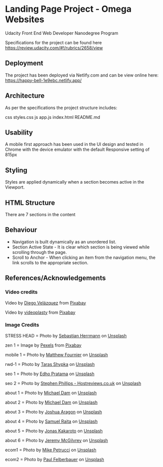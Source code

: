 # Landing Page Project - Omega Websites
 Udacity Front End Web Developer Nanodegree Program 
 
 Specifications for the project can be found here https://review.udacity.com/#!/rubrics/2658/view
 
 ## Deployment
 
 The project has been deployed via Netlify.com and can be view online here: https://happy-bell-1e9ebc.netlify.app/

## Architecture

As per the specifications the project structure includes:

css
    styles.css
js
    app.js
index.html
README.md

## Usability

A mobile first approach has been used in the UI design and tested in Chrome with the device emulator with the default Responsive setting of 815px

## Styling

Styles are applied dynamically when a section becomes active in the Viewport.

## HTML Structure

There are 7 sections in the content

## Behaviour

- Navigation is built dynamically as an unordered list.
- Section Active State - It is clear which section is being viewed while scrolling through the page.
- Scroll to Anchor - When clicking an item from the navigation menu, the link scrolls to the appropriate section.


## References/Acknowledgements

### Video credits 

Video by <a href="https://pixabay.com/users/templune-1493489/?utm_source=link-attribution&amp;utm_medium=referral&amp;utm_campaign=image&amp;utm_content=11473">Diego Velázquez</a> from <a href="https://pixabay.com/?utm_source=link-attribution&amp;utm_medium=referral&amp;utm_campaign=image&amp;utm_content=11473">Pixabay</a>

Video by <a href="https://pixabay.com/users/videoplasty-19751245/?utm_source=link-attribution&amp;utm_medium=referral&amp;utm_campaign=image&amp;utm_content=61012">videoplasty</a> from <a href="https://pixabay.com/?utm_source=link-attribution&amp;utm_medium=referral&amp;utm_campaign=image&amp;utm_content=61012">Pixabay</a>

### Image Credits

STRESS HEAD = Photo by <a href="https://unsplash.com/@officestock?utm_source=unsplash&utm_medium=referral&utm_content=creditCopyText">Sebastian Herrmann</a> on <a href="https://unsplash.com/@officestock?utm_source=unsplash&utm_medium=referral&utm_content=creditCopyText">Unsplash</a>
  
zen 1 = Image by <a href="https://pixabay.com/users/pexels-2286921/?utm_source=link-attribution&amp;utm_medium=referral&amp;utm_campaign=image&amp;utm_content=1851165">Pexels</a> from <a href="https://pixabay.com/?utm_source=link-attribution&amp;utm_medium=referral&amp;utm_campaign=image&amp;utm_content=1851165">Pixabay</a>  
  
mobile 1 = Photo by <a href="https://unsplash.com/@mattyfours?utm_source=unsplash&utm_medium=referral&utm_content=creditCopyText">Matthew Fournier</a> on <a href="https://unsplash.com/?utm_source=unsplash&utm_medium=referral&utm_content=creditCopyText">Unsplash</a>

rwd-1  = Photo by <a href="https://unsplash.com/@bugsster?utm_source=unsplash&utm_medium=referral&utm_content=creditCopyText">Taras Shypka</a> on <a href="https://unsplash.com/?utm_source=unsplash&utm_medium=referral&utm_content=creditCopyText">Unsplash</a>

seo 1 = Photo by <a href="https://unsplash.com/@edhoradic?utm_source=unsplash&utm_medium=referral&utm_content=creditCopyText">Edho Pratama</a> on <a href="https://unsplash.com/?utm_source=unsplash&utm_medium=referral&utm_content=creditCopyText">Unsplash</a>
  
seo 2 = Photo by <a href="https://unsplash.com/@hostreviews?utm_source=unsplash&utm_medium=referral&utm_content=creditCopyText">Stephen Phillips - Hostreviews.co.uk</a> on <a href="https://unsplash.com/?utm_source=unsplash&utm_medium=referral&utm_content=creditCopyText">Unsplash</a>

about 1 = Photo by <a href="https://unsplash.com/@michaeldam?utm_source=unsplash&utm_medium=referral&utm_content=creditCopyText">Michael Dam</a> on <a href="https://unsplash.com/?utm_source=unsplash&utm_medium=referral&utm_content=creditCopyText">Unsplash</a>
  
about 2 = Photo by <a href="https://unsplash.com/@michaeldam?utm_source=unsplash&utm_medium=referral&utm_content=creditCopyText">Michael Dam</a> on <a href="https://unsplash.com/?utm_source=unsplash&utm_medium=referral&utm_content=creditCopyText">Unsplash</a>
  
about 3 = Photo by <a href="https://unsplash.com/@goshua13?utm_source=unsplash&utm_medium=referral&utm_content=creditCopyText">Joshua Aragon</a> on <a href="https://unsplash.com/?utm_source=unsplash&utm_medium=referral&utm_content=creditCopyText">Unsplash</a>
  
about 4 = Photo by <a href="https://unsplash.com/@samufoto?utm_source=unsplash&utm_medium=referral&utm_content=creditCopyText">Samuel Raita</a> on <a href="https://unsplash.com/?utm_source=unsplash&utm_medium=referral&utm_content=creditCopyText">Unsplash</a>
  
about 5 = Photo by <a href="https://unsplash.com/@jkakaroto?utm_source=unsplash&utm_medium=referral&utm_content=creditCopyText">Jonas Kakaroto</a> on <a href="https://unsplash.com/?utm_source=unsplash&utm_medium=referral&utm_content=creditCopyText">Unsplash</a>
  
about 6 = Photo by <a href="https://unsplash.com/@jeremy_mcgilvrey?utm_source=unsplash&utm_medium=referral&utm_content=creditCopyText">Jeremy McGilvrey</a> on <a href="https://unsplash.com/s/photos/business-person-man?utm_source=unsplash&utm_medium=referral&utm_content=creditCopyText">Unsplash</a>
  

ecom1 = Photo by <a href="https://unsplash.com/@mikepetrucci?utm_source=unsplash&utm_medium=referral&utm_content=creditCopyText">Mike Petrucci</a> on <a href="https://unsplash.com/?utm_source=unsplash&utm_medium=referral&utm_content=creditCopyText">Unsplash</a>
  
ecom2 = Photo by <a href="https://unsplash.com/@servuspaul?utm_source=unsplash&utm_medium=referral&utm_content=creditCopyText">Paul Felberbauer</a> on <a href="https://unsplash.com/?utm_source=unsplash&utm_medium=referral&utm_content=creditCopyText">Unsplash</a>
  



































